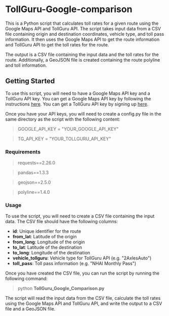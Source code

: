 # TollGuru-Google-comparison
This is a Python script that calculates toll rates for a given route using the Google Maps API and TollGuru API. The script takes input data from a CSV file containing origin and destination coordinates, vehicle type, and toll pass information. It then uses the Google Maps API to get the route information and TollGuru API to get the toll rates for the route.

The output is a CSV file containing the input data and the toll rates for the route. Additionally, a GeoJSON file is created containing the route polyline and toll information.

## Getting Started
To use this script, you will need to have a Google Maps API key and a TollGuru API key. You can get a Google Maps API key by following the instructions [here](https://developers.google.com/maps/documentation/directions/get-api-key). You can get a TollGuru API key by signing up [here](https://tollguru.com/).

Once you have your API keys, you will need to create a config.py file in the same directory as the script with the following content:
> GOOGLE_API_KEY = "YOUR_GOOGLE_API_KEY"

> TG_API_KEY = "YOUR_TOLLGURU_API_KEY"

### Requirements

> requests==2.26.0

> pandas==1.3.3

> geojson==2.5.0

> polyline==1.4.0



### Usage
To use the script, you will need to create a CSV file containing the input data. The CSV file should have the following columns:

- **id**: Unique identifier for the route
- **from_lat**: Latitude of the origin
- **from_long**: Longitude of the origin
- **to_lat**: Latitude of the destination
- **to_long**: Longitude of the destination
- **vehicle_tollguru**: Vehicle type for TollGuru API (e.g. "2AxlesAuto")
- **toll_pass**: Toll pass information (e.g. "NHAI Monthly Pass")


Once you have created the CSV file, you can run the script by running the following command:
> python **TollGuru_Google_Comparison.py**

The script will read the input data from the CSV file, calculate the toll rates using the Google Maps API and TollGuru API, and write the output to a CSV file and a GeoJSON file.
